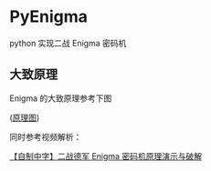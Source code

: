 # PyEnigma
python 实现二战 Enigma 密码机

## 大致原理
Enigma 的大致原理参考下图

([原理图](https://www.mpoweruk.com/enigma.htm))

同时参考视频解析：

[【自制中字】二战德军 Enigma 密码机原理演示与破解](https://www.bilibili.com/video/BV1eW411K7x7)
